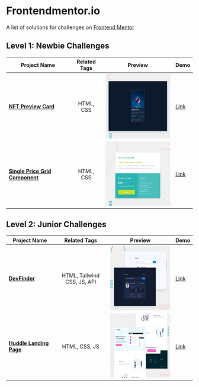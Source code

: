 # Frontendmentor.io

A list of solutions for challenges on [Frontend Mentor](https://www.frontendmentor.io/)

## Level 1: Newbie Challenges

| Project Name                                                                                                 | Related Tags            | Preview                                                                                                           | Demo |
| ------------------------------------------------------------------------------------------------------------ | :----------------------: | ------------------------------------------------- | ----- |
| **[NFT Preview Card](https://github.com/Gioant/nft-preview-card/)** | HTML, CSS | <img src="https://github.com/Gioant/nft-preview-card/blob/main/design/desktop-preview.jpg" height="175px" width="auto"/>  | [Link](https://gioant.github.io/DevFinder/)|
| **[Single Price Grid Component](https://github.com/Gioant/single-price-grid-component)** | HTML, CSS | <img src="https://github.com/Gioant/single-price-grid-component/blob/main/design/desktop-preview.jpg" height="175px" width="auto"/>  | [Link](https://gioant.github.io/single-price-grid-component/)|

## Level 2: Junior Challenges

| Project Name                                                                                                 | Related Tags            | Preview                                                                                                           | Demo |
| ------------------------------------------------------------------------------------------------------------ | :----------------------: | ------------------------------------------------- | ----- |
| **[DevFinder](https://github.com/Gioant/DevFinder/)** | HTML, Tailwind CSS, JS, API | <img src="https://github.com/Gioant/DevFinder/blob/main/design/preview.jpeg" height="175px" width="auto"/>  | [Link](https://gioant.github.io/DevFinder/)|
| **[Huddle Landing Page](https://github.com/Gioant/Huddle-Landing-Page/)** | HTML, CSS, JS | <img src="https://github.com/Gioant/Huddle-Landing-Page/blob/main/design/desktop-preview.jpg" height="175px" width="auto"/>  | [Link](https://gioant.github.io/Huddle-Landing-Page/)|



